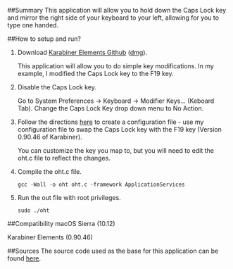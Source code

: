 ##Summary
This application will allow you to hold down the Caps Lock key and mirror the right side of your keyboard to your left, allowing for you to type one handed.


##How to setup and run?

1. Download [Karabiner Elements Github](https://github.com/tekezo/Karabiner-Elements) ([dmg](https://pqrs.org/latest/karabiner-elements-latest.dmg)).

      This application will allow you to do simple key modifications. In my example, I modified the Caps Lock key to the F19 key.

2. Disable the Caps Lock key.

      Go to System Preferences -> Keyboard -> Modifier Keys... (Keboard Tab). Change the Caps Lock Key drop down menu to No Action.

3. Follow the directions [here](https://github.com/tekezo/Karabiner-Elements/blob/master/usage/README.md#how-to-configure-karabiner-elements) to create a configuration file - use my configuration file to swap the Caps Lock key with the F19 key (Version 0.90.46 of Karabiner).

      You can customize the key you map to, but you will need to edit the oht.c file to reflect the changes.

4. Compile the oht.c file.

      `gcc -Wall -o oht oht.c -framework ApplicationServices`

5. Run the out file with root privileges.

      `sudo ./oht`


##Compatibility
macOS Sierra (10.12)

Karabiner Elements (0.90.46)


##Sources
The source code used as the base for this application can be found [here](http://osxbook.com/book/bonus/chapter2/alterkeys).

